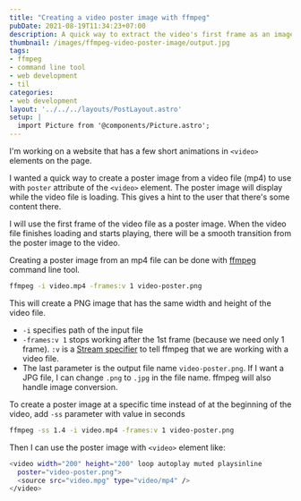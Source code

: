 ```yaml
---
title: "Creating a video poster image with ffmpeg"
pubDate: 2021-08-19T11:34:23+07:00
description: A quick way to extract the video's first frame as an image to use with `poster` HTML attribute
thumbnail: /images/ffmpeg-video-poster-image/output.jpg
tags:
- ffmpeg
- command line tool
- web development
- til
categories:
- web development
layout: '../../../layouts/PostLayout.astro'
setup: |
  import Picture from '@components/Picture.astro';
---
```


I'm working on a website that has a few short animations in `<video>` elements on the page.

I wanted a quick way to create a poster image from a video file (mp4) to use with `poster` attribute of the `<video>` element. The poster image will display while the video file is loading. This gives a hint to the user that there's some content there.

I will use the first frame of the video file as a poster image. When the video file finishes loading and starts playing, there will be a smooth transition from the poster image to the video.

Creating a poster image from an mp4 file can be done with [ffmpeg](https://www.ffmpeg.org/) command line tool.

```bash
ffmpeg -i video.mp4 -frames:v 1 video-poster.png
```

This will create a PNG image that has the same width and height of the video file.

- `-i` specifies path of the input file
- `-frames:v 1` stops working after the 1st frame (because we need only 1 frame). `:v` is a [Stream specifier](https://ffmpeg.org/ffmpeg.html#Stream-specifiers-1) to tell ffmpeg that we are working with a video file.
- The last parameter is the output file name `video-poster.png`. If I want a JPG file, I can change `.png` to `.jpg` in the file name. ffmpeg will also handle image conversion.

To create a poster image at a specific time instead of at the beginning of the video, add `-ss` parameter with value in seconds

```bash
ffmpeg -ss 1.4 -i video.mp4 -frames:v 1 video-poster.png
```

Then I can use the poster image with `<video>` element like:

```bash
<video width="200" height="200" loop autoplay muted playsinline
  poster="video-poster.png">
  <source src="video.mpg" type="video/mp4" />
</video>
```
<Picture src="/images/ffmpeg-video-poster-image/output.jpg" alt="The source video file compares with output poster image"
  caption="The source video file compares with output poster image" />
